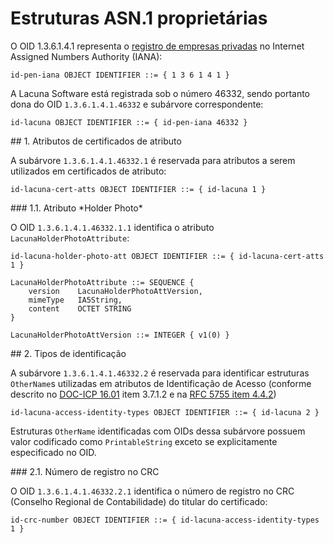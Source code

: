 ﻿# Estruturas ASN.1 proprietárias

O OID 1.3.6.1.4.1 representa o [registro de empresas privadas](https://www.iana.org/assignments/enterprise-numbers) no Internet Assigned Numbers Authority (IANA):

```
id-pen-iana OBJECT IDENTIFIER ::= { 1 3 6 1 4 1 }
```

A Lacuna Software está registrada sob o número 46332, sendo portanto dona do OID `1.3.6.1.4.1.46332` e subárvore correspondente:

```
id-lacuna OBJECT IDENTIFIER ::= { id-pen-iana 46332 }
```

<a name="cert-atts" />
## 1. Atributos de certificados de atributo

A subárvore `1.3.6.1.4.1.46332.1` é reservada para atributos a serem utilizados em certificados de atributo:

```
id-lacuna-cert-atts OBJECT IDENTIFIER ::= { id-lacuna 1 }
```

<a name="holder-photo-att" />
### 1.1. Atributo *Holder Photo*

O OID `1.3.6.1.4.1.46332.1.1` identifica o atributo `LacunaHolderPhotoAttribute`:

```
id-lacuna-holder-photo-att OBJECT IDENTIFIER ::= { id-lacuna-cert-atts 1 }
 
LacunaHolderPhotoAttribute ::= SEQUENCE {
    version    LacunaHolderPhotoAttVersion,
    mimeType   IA5String,
    content    OCTET STRING
}
 
LacunaHolderPhotoAttVersion ::= INTEGER { v1(0) }
```

<a name="access-identity-types" />
## 2. Tipos de identificação

A subárvore `1.3.6.1.4.1.46332.2` é reservada para identificar estruturas `OtherName`s utilizadas em atributos de Identificação de Acesso (conforme descrito no
[DOC-ICP 16.01](https://www.iti.gov.br/images/repositorio/legislacao/documentos-principais/16.1/DOC-ICP-16.01_Versao_1.1.pdf) item 3.7.1.2 e na
[RFC 5755 item 4.4.2](https://tools.ietf.org/html/rfc5755#section-4.4.2))

```
id-lacuna-access-identity-types OBJECT IDENTIFIER ::= { id-lacuna 2 }
```

Estruturas `OtherName` identificadas com OIDs dessa subárvore possuem valor codificado como `PrintableString` exceto se explicitamente especificado no OID.

<a name="crc-number" />
### 2.1. Número de registro no CRC

O OID `1.3.6.1.4.1.46332.2.1` identifica o número de registro no CRC (Conselho Regional de Contabilidade) do titular do certificado:

```
id-crc-number OBJECT IDENTIFIER ::= { id-lacuna-access-identity-types 1 }
```

